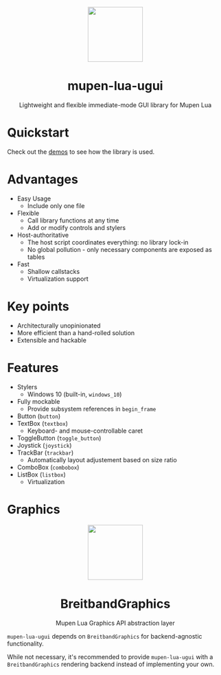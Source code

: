<p align="center">
  <img width="128" align="center" src="https://github.com/Aurumaker72/mupen-lua-ugui/assets/48759429/cfc1beec-ba7e-4000-a845-a479ed80e780">
</p>


<h1 align="center">
  mupen-lua-ugui
</h1>
<p align="center">
  Lightweight and flexible immediate-mode GUI library for Mupen Lua
</p>

# Quickstart
Check out the [demos](https://github.com/Aurumaker72/mupen-lua-ugui/tree/main/demos) to see how the library is used.

# Advantages

- Easy Usage
  - Include only one file
- Flexible
  - Call library functions at any time
  - Add or modify controls and stylers
- Host-authoritative
  - The host script coordinates everything: no library lock-in
  - No global pollution - only necessary components are exposed as tables
- Fast
  - Shallow callstacks
  - Virtualization support
  
  
# Key points

- Architecturally unopinionated
- More efficient than a hand-rolled solution
- Extensible and hackable

# Features

- Stylers
  - Windows 10 (built-in, `windows_10`)
- Fully mockable
  - Provide subsystem references in `begin_frame`
- Button (`button`)
- TextBox (`textbox`)
  - Keyboard- and mouse-controllable caret
- ToggleButton (`toggle_button`)
- Joystick (`joystick`)
- TrackBar (`trackbar`)
  - Automatically layout adjustement based on size ratio 
- ComboBox (`combobox`)
- ListBox (`listbox`)
  - Virtualization

# Graphics

<p align="center">
    <img width="128" align="center" src="https://user-images.githubusercontent.com/48759429/211370337-f5ce87e7-75de-4339-8ebd-401585a5f9f3.png">
</p>
<h1 align="center">
  BreitbandGraphics
</h1>
<p align="center">
  Mupen Lua Graphics API abstraction layer
</p>

`mupen-lua-ugui` depends on `BreitbandGraphics` for backend-agnostic functionality. 

While not necessary, it's recommended to provide `mupen-lua-ugui` with a `BreitbandGraphics` rendering backend instead of implementing your own.
